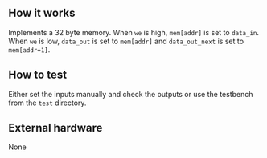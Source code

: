 <!---

This file is used to generate your project datasheet. Please fill in the information below and delete any unused
sections.

You can also include images in this folder and reference them in the markdown. Each image must be less than
512 kb in size, and the combined size of all images must be less than 1 MB.
-->

## How it works

Implements a 32 byte memory.
When `we` is high, `mem[addr]` is set to `data_in`.
When `we` is low, `data_out` is set to `mem[addr]` and `data_out_next` is set to `mem[addr+1]`.

## How to test

Either set the inputs manually and check the outputs or use the testbench from the `test` directory.

## External hardware

None
